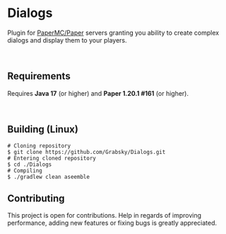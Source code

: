 # Dialogs
Plugin for [PaperMC/Paper](https://github.com/PaperMC/Paper) servers granting you ability to create complex dialogs and display them to your players.

<br />

## Requirements
Requires **Java 17** (or higher) and **Paper 1.20.1 #161** (or higher).

<br />

## Building (Linux)
```shell
# Cloning repository
$ git clone https://github.com/Grabsky/Dialogs.git
# Entering cloned repository
$ cd ./Dialogs
# Compiling
$ ./gradlew clean aseemble
```

## Contributing
This project is open for contributions. Help in regards of improving performance, adding new features or fixing bugs is greatly appreciated.